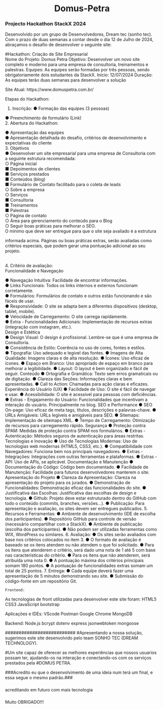 <h1 style ="text-align: center"> Domus-Petra</h1>
<h3>Projecto Hackathon StackX 2024</h3>
<p>
Desenvolvido por um grupo de Desenvolvedores, Dream tec (sonho tec).
Com o prazo de duas semanas a contar desde o dia 12 de Julho de 2024, abraçamos o desafio de desenvolver o seguinte site:
</p>

<p>
#Hackathon: Criação de Site Empresarial <br>
Nome do Projeto: Domus Petra
Objetivo: Desenvolver um novo site completo e moderno para uma empresa de consultoria,
treinamentos e palestras.
Equipes: As equipes serão formadas por três pessoas, sendo obrigatoriamente dois
estudantes da StackX.
Início: 12/07/2024
Duração: As equipes terão duas semanas para desenvolver a solução

</p>
Site Atual:<a> https://www.domuspetra.com.br/</a>

<p>
Etapas do Hackathon:

1. Inscrição:
● Formação das equipes (3 pessoas) <br>

● Preenchimento de formulário (Link)<br>
2. Abertura do Hackathon: <br>

● Apresentação das equipes<br>
● Apresentação detalhada do desafio, critérios de desenvolvimento e expectativas do
cliente<br>
3. Objetivos<br>
● Desenvolver um site empresarial para uma empresa de Consultoria com a seguinte
estrutura recomendada:<br>
○ Página inicial<br>
■ Depoimentos de clientes<br>
■ Serviços prestados<br>
■ Conteúdos (blog)<br>
■ Formulário de Contato facilitado para o coleta de leads<br>
○ Sobre a empresa<br>
○ Serviços<br>
■ Consultoria<br>
■ Treinamentos<br>
■ Palestras<br>
○ Página de contato<br>
○ Área para gerenciamento do conteúdo para o Blog<br>
○ Seguir boas práticas para melhorar o SEO.<br>
O mínimo que deve ser entregue para que o site seja avaliado é a estrutura<br>
</p>
<p>
informada acima. Páginas ou boas práticas extras, serão avaliadas como
critérios especiais, que podem gerar uma pontuação adicional ao seu projeto.
</p><br>
4. Critério de avaliação:<br>
Funcionalidade e Navegação<br>

● Navegação Intuitiva: Facilidade de encontrar informações.<br>
● Links Funcionais: Todos os links internos e externos funcionam corretamente.<br>
● Formulários: Formulários de contato e outros estão funcionando e são fáceis de usar.<br>
● Responsividade: O site se adapta bem a diferentes dispositivos (desktop, tablet, mobile).<br>
● Velocidade de Carregamento: O site carrega rapidamente.<br>
● Extra - Funcionalidades Adicionais: Implementação de recursos extras (integração com
instagram, etc.).<br>
Design e Estética<br>
● Design Visual: O design é profissional. Lembre-se que é uma empresa de Consultoria.<br>
● Consistência de Estilo: Coerência no uso de cores, fontes e estilos.<br>
● Tipografia: Uso adequado e legível das fontes.
● Imagens de Alta Qualidade: Imagens claras e de alta resolução.
● Ícones: Uso eficaz de ícones.
● Espaço em Branco: Uso apropriado de espaço em branco para melhorar a legibilidade.
● Layout: O layout é bem organizado e fácil de seguir.
Conteúdo
● Ortografia e Gramática: Texto sem erros gramaticais ou de digitação.
● Clareza das Seções: Informações claras e bem apresentadas.
● Call to Action: Chamadas para ação claras e eficazes.
Experiência do Usuário (UX)
● Facilidade de Uso: O site é fácil de navegar e usar.
● Acessibilidade: O site é acessível para pessoas com deficiências.
● Extras - Engajamento do Usuário: Funcionalidades que incentivam a interação do usuário.
Principalmente no blog.
SEO e Performance
● SEO On-page: Uso eficaz de meta tags, títulos, descrições e palavras-chave.
● URLs Amigáveis: URLs legíveis e amigáveis para SEO.
● Sitemaps: Implementação de sitemaps XML.
● Tempo de Carregamento: Otimização de recursos para carregamento rápido.
Segurança
● Proteção contra SPAM: Medidas de proteção contra SPAM nos formulários.
● Extras - Autenticação: Métodos seguros de autenticação para áreas restritas.
Tecnologias e Inovação
● Uso de Tecnologias Modernas: Uso de tecnologias web modernas (HTML5, CSS3, etc.).
● Compatibilidade com Navegadores: Funciona bem nos principais navegadores.
● Extras - Integrações: Integrações com outras ferramentas e plataformas.
● Extras - API: Uso de APIs, se aplicável.
Documentação e Manutenção
● Documentação do Código: Código bem documentado.
● Facilidade de Manutenção: Facilidade para futuros desenvolvedores manterem o site.
Apresentação do Projeto
● Clareza da Apresentação: Clareza na apresentação do projeto para os jurados.
● Demonstração de Funcionalidades: Demonstração eficaz das funcionalidades do site.
● Justificativa das Escolhas: Justificativa das escolhas de design e tecnologia.
● Github: Projeto deve estar estruturado dentro do GitHub com todo o conteúdo (commits,
branches, versões…).
● Publicação: Para apresentação e avaliação, os sites devem ser entregues publicados.
5. Recursos e Ferramentas:
● Ambiente de desenvolvimento (IDE de escolha dos participantes).
● Repositório GitHub para controle de versão (necessário compartilhar com a StackX).
● Ambiente de publicação (escolha dos participantes).
● Não podem ser utilizadas ferramentas como WIX, WordPress ou similares.
6. Avaliação:
● Os sites serão avaliados com base nos critérios colocados no item 3.
● O formato de avaliação é baseado se os itens atendem ou não atendem o que foi
solicitado.
● Para os itens que atenderem o critério, será dado uma nota de 1 até 5 com base nas
características do critério.
● Para os itens que não atenderem, será atribuída uma nota 0.
● A pontuação máxima dos critérios principais somam 180 pontos.
● A pontuação de funcionalidades extras somam um total de 25 pontos.
7. Entrega:
● Cada equipe deverá fazer uma apresentação de 5 minutos demonstrando seu site.
● Submissão do código-fonte em um repositório Git.


    Frontend:
   As tecnologias de front utilizadas para desenvolver este site foram:
   HTML5
   CSS3
   JavaScript
   bootstrap

   Aplicações e IDEs:
   VScode
   Postman
   Google Chrome
   MongoDB

   Backend:
   Node.js
   bcrypt
   dotenv
   express
   jsonwebtoken
   mongoose

##########################
#Apresentando a nossa solução, sugerimos este site desenvolvido pelo team SONHO TEC (DREAM TECHNOLOGY).

#Um site capaz de oferecer as melhores experiências que nossos usuarios possam ter, 
ajudando-os na interação e conectando-os com os serviços prestados pela #DOMUS PETRA.

###Acredito eu que o desenvolvimento de uma ideia num terá um final, e essa segue o mesmo padrão.###

###
acreditando em futuro com mais tecnologia
###

Muito OBRIGADO!!!
   
   

